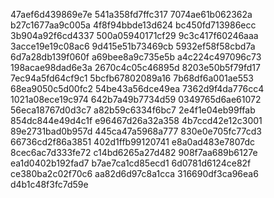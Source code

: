 47aef6d439869e7e
541a358fd7ffc317
7074ae61b062362a
b27c1677aa9c005a
4f8f94bbde13d624
bc450fd713986ecc
3b904a92f6cd4337
500a05940171cf29
9c3c417f60246aaa
3acce19e19c08ac6
9d415e51b73469cb
5932ef58f58cbd7a
6d7a28db139f060f
a69bee8a9c735e5b
a4c224c497096c73
198acae98dad6e3a
2670c4c05c46895d
8203e50b5f79fd17
7ec94a5fd64cf9c1
5bcfb67802089a16
7b68df6a001ae553
68ea9050c5d00fc2
54be43a56dce49ea
7362d9f4da776cc4
1021a08ece19c974
642b7a49b7734d59
0349765d6ae61072
56eca18767d0d3c7
a82b59c6334f6bc7
2e4f1e04eb99ffab
854dc844e49d4c1f
e96467d26a32a358
4b7ccd42e12c3001
89e2731bad0b957d
445ca47a5968a777
830e0e705fc77cd3
66736cd2f86a3851
402d1ffb99120741
e8a0ad483e7807dc
8cec6ac7d333fe72
c14bd6265a27d482
908f7aa689b6127e
ea1d0402b192fad7
b7ae7ca1cd85ecd1
6d0781d6124ce82f
ce380ba2c02f70c6
aa82d6d97c8a1cca
316690df3ca96ea6
d4b1c48f3fc7d59e
